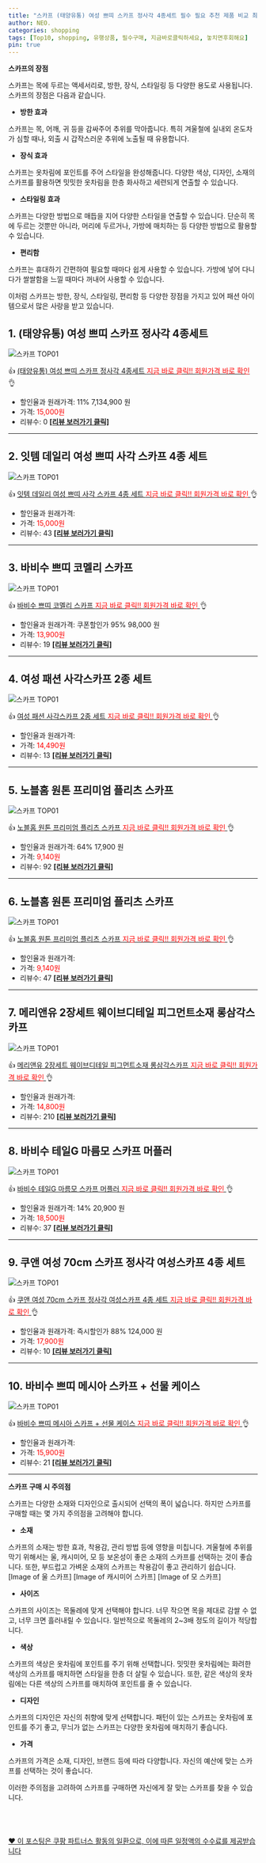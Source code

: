 ```yaml
---
title: "스카프 (태양유통) 여성 쁘띠 스카프 정사각 4종세트 필수 필요 추천 제품 비교 최저 가격 비교 장점 구매 후기 구매평"
author: NEO.
categories: shopping
tags: [Top10, shopping, 유행상품, 필수구매, 지금바로클릭하세요, 놓치면후회해요]
pin: true
---
```

**스카프의 장점**

스카프는 목에 두르는 액세서리로, 방한, 장식, 스타일링 등 다양한 용도로 사용됩니다. 스카프의 장점은 다음과 같습니다.

* **방한 효과**

스카프는 목, 어깨, 귀 등을 감싸주어 추위를 막아줍니다. 특히 겨울철에 실내외 온도차가 심할 때나, 외출 시 갑작스러운 추위에 노출될 때 유용합니다.

* **장식 효과**

스카프는 옷차림에 포인트를 주어 스타일을 완성해줍니다. 다양한 색상, 디자인, 소재의 스카프를 활용하면 밋밋한 옷차림을 한층 화사하고 세련되게 연출할 수 있습니다.

* **스타일링 효과**

스카프는 다양한 방법으로 매듭을 지어 다양한 스타일을 연출할 수 있습니다. 단순히 목에 두르는 것뿐만 아니라, 머리에 두르거나, 가방에 매치하는 등 다양한 방법으로 활용할 수 있습니다.

* **편리함**

스카프는 휴대하기 간편하여 필요할 때마다 쉽게 사용할 수 있습니다. 가방에 넣어 다니다가 쌀쌀함을 느낄 때마다 꺼내어 사용할 수 있습니다.

이처럼 스카프는 방한, 장식, 스타일링, 편리함 등 다양한 장점을 가지고 있어 패션 아이템으로서 많은 사랑을 받고 있습니다.

   

## 1. (태양유통) 여성 쁘띠 스카프 정사각 4종세트

![스카프 TOP01](https://thumbnail8.coupangcdn.com/thumbnails/remote/490x490ex/image/vendor_inventory/9490/684dbcbf82caafaf173b74fbd3ebe9fe5a3adfd9d470bb9a0e49eb1d793a.jpg)


👍 [(태양유통) 여성 쁘띠 스카프 정사각 4종세트 <font color=red> 지금 바로 클릭!! 회원가격 바로 확인 </font> ](https://link.coupang.com/re/AFFSDP?lptag=AF3617701&subid=GithubCoopas&pageKey=7187946028&traceid=V0-153&itemId=18142050056&vendorItemId=85355114019) 👌 


- 할인율과 원래가격: 11%  7,134,900   원
- 가격: <span style='color:red'>15,000원</span>
- 리뷰수: 0  [**[리뷰 보러가기 클릭]**](https://link.coupang.com/re/AFFSDP?lptag=AF3617701&subid=GithubCoopas&pageKey=7187946028&traceid=V0-153&itemId=18142050056&vendorItemId=85355114019)

---


   

## 2. 잇템 데일리 여성 쁘띠 사각 스카프 4종 세트

![스카프 TOP01](https://thumbnail9.coupangcdn.com/thumbnails/remote/490x490ex/image/vendor_inventory/676a/1a92c63c89b5cda69164ff8a84d8efc2abe3d35fa4b60a28476f3cdbe02c.jpg)


👍 [잇템 데일리 여성 쁘띠 사각 스카프 4종 세트 <font color=red> 지금 바로 클릭!! 회원가격 바로 확인 </font> ](https://link.coupang.com/re/AFFSDP?lptag=AF3617701&subid=GithubCoopas&pageKey=7192317158&traceid=V0-153&itemId=18161926731&vendorItemId=85354032858) 👌 


- 할인율과 원래가격: 
- 가격: <span style='color:red'>15,000원</span>
- 리뷰수: 43  [**[리뷰 보러가기 클릭]**](https://link.coupang.com/re/AFFSDP?lptag=AF3617701&subid=GithubCoopas&pageKey=7192317158&traceid=V0-153&itemId=18161926731&vendorItemId=85354032858)

---


   

## 3. 바비수 쁘띠 코멜리 스카프

![스카프 TOP01](https://thumbnail6.coupangcdn.com/thumbnails/remote/490x490ex/image/rs_quotation_api/zeorlbmt/aa2a2614db3c4df583580ff591dfe21a.jpg)


👍 [바비수 쁘띠 코멜리 스카프 <font color=red> 지금 바로 클릭!! 회원가격 바로 확인 </font> ](https://link.coupang.com/re/AFFSDP?lptag=AF3617701&subid=GithubCoopas&pageKey=6773957904&traceid=V0-153&itemId=15912285730&vendorItemId=83119786615) 👌 


- 할인율과 원래가격: 쿠폰할인가 95%  98,000   원
- 가격: <span style='color:red'>13,900원</span>
- 리뷰수: 19  [**[리뷰 보러가기 클릭]**](https://link.coupang.com/re/AFFSDP?lptag=AF3617701&subid=GithubCoopas&pageKey=6773957904&traceid=V0-153&itemId=15912285730&vendorItemId=83119786615)

---


   

## 4. 여성 패션 사각스카프 2종 세트

![스카프 TOP01](https://thumbnail8.coupangcdn.com/thumbnails/remote/490x490ex/image/vendor_inventory/8173/529e9d81b08923df34594033ea5308502d37db4351c644064cdd1340381a.jpg)


👍 [여성 패션 사각스카프 2종 세트 <font color=red> 지금 바로 클릭!! 회원가격 바로 확인 </font> ](https://link.coupang.com/re/AFFSDP?lptag=AF3617701&subid=GithubCoopas&pageKey=7536251072&traceid=V0-153&itemId=19800189252&vendorItemId=86902551669) 👌 


- 할인율과 원래가격: 
- 가격: <span style='color:red'>14,490원</span>
- 리뷰수: 13  [**[리뷰 보러가기 클릭]**](https://link.coupang.com/re/AFFSDP?lptag=AF3617701&subid=GithubCoopas&pageKey=7536251072&traceid=V0-153&itemId=19800189252&vendorItemId=86902551669)

---


   

## 5. 노블홈 원톤 프리미엄 플리츠 스카프

![스카프 TOP01](https://thumbnail8.coupangcdn.com/thumbnails/remote/490x490ex/image/rs_quotation_api/wkdjxmz4/0b32f4f70b7b412f913d6cc28573d825.jpg)


👍 [노블홈 원톤 프리미엄 플리츠 스카프 <font color=red> 지금 바로 클릭!! 회원가격 바로 확인 </font> ](https://link.coupang.com/re/AFFSDP?lptag=AF3617701&subid=GithubCoopas&pageKey=7595247864&traceid=V0-153&itemId=20079024988&vendorItemId=82473561205) 👌 


- 할인율과 원래가격: 64%  17,900   원
- 가격: <span style='color:red'>9,140원</span>
- 리뷰수: 92  [**[리뷰 보러가기 클릭]**](https://link.coupang.com/re/AFFSDP?lptag=AF3617701&subid=GithubCoopas&pageKey=7595247864&traceid=V0-153&itemId=20079024988&vendorItemId=82473561205)

---


   

## 6. 노블홈 원톤 프리미엄 플리츠 스카프

![스카프 TOP01](https://thumbnail9.coupangcdn.com/thumbnails/remote/490x490ex/image/rs_quotation_api/kqgejcwg/1832b30e25494dfc8ed05f390a2b77ae.jpg)


👍 [노블홈 원톤 프리미엄 플리츠 스카프 <font color=red> 지금 바로 클릭!! 회원가격 바로 확인 </font> ](https://link.coupang.com/re/AFFSDP?lptag=AF3617701&subid=GithubCoopas&pageKey=7595247864&traceid=V0-153&itemId=20144095818&vendorItemId=82473561256) 👌 


- 할인율과 원래가격: 
- 가격: <span style='color:red'>9,140원</span>
- 리뷰수: 47  [**[리뷰 보러가기 클릭]**](https://link.coupang.com/re/AFFSDP?lptag=AF3617701&subid=GithubCoopas&pageKey=7595247864&traceid=V0-153&itemId=20144095818&vendorItemId=82473561256)

---


   

## 7. 메리앤유 2장세트 웨이브디테일 피그먼트소재 롱삼각스카프

![스카프 TOP01](https://thumbnail9.coupangcdn.com/thumbnails/remote/490x490ex/image/vendor_inventory/92d2/1e771f3d09d5ee4790989622898b97f1766d98b79805c0abf79319d7a9cf.jpg)


👍 [메리앤유 2장세트 웨이브디테일 피그먼트소재 롱삼각스카프 <font color=red> 지금 바로 클릭!! 회원가격 바로 확인 </font> ](https://link.coupang.com/re/AFFSDP?lptag=AF3617701&subid=GithubCoopas&pageKey=7014514138&traceid=V0-153&itemId=17251025275&vendorItemId=84424064503) 👌 


- 할인율과 원래가격: 
- 가격: <span style='color:red'>14,800원</span>
- 리뷰수: 210  [**[리뷰 보러가기 클릭]**](https://link.coupang.com/re/AFFSDP?lptag=AF3617701&subid=GithubCoopas&pageKey=7014514138&traceid=V0-153&itemId=17251025275&vendorItemId=84424064503)

---


   

## 8. 바비수 테일G 마름모 스카프 머플러

![스카프 TOP01](https://thumbnail10.coupangcdn.com/thumbnails/remote/490x490ex/image/rs_quotation_api/cybylp8i/015db2f97c904beca86a553d28d271ab.jpg)


👍 [바비수 테일G 마름모 스카프 머플러 <font color=red> 지금 바로 클릭!! 회원가격 바로 확인 </font> ](https://link.coupang.com/re/AFFSDP?lptag=AF3617701&subid=GithubCoopas&pageKey=6215260007&traceid=V0-153&itemId=12409440370&vendorItemId=79678900633) 👌 


- 할인율과 원래가격: 14%  20,900   원
- 가격: <span style='color:red'>18,500원</span>
- 리뷰수: 37  [**[리뷰 보러가기 클릭]**](https://link.coupang.com/re/AFFSDP?lptag=AF3617701&subid=GithubCoopas&pageKey=6215260007&traceid=V0-153&itemId=12409440370&vendorItemId=79678900633)

---


   

## 9. 쿠앤 여성 70cm 스카프 정사각 여성스카프 4종 세트

![스카프 TOP01](https://thumbnail7.coupangcdn.com/thumbnails/remote/490x490ex/image/vendor_inventory/adca/73be78368fb5080c7d23ecab0f89b53510bfdff10fea178f2e0c73eb7103.jpg)


👍 [쿠앤 여성 70cm 스카프 정사각 여성스카프 4종 세트 <font color=red> 지금 바로 클릭!! 회원가격 바로 확인 </font> ](https://link.coupang.com/re/AFFSDP?lptag=AF3617701&subid=GithubCoopas&pageKey=7570498871&traceid=V0-153&itemId=19964311805&vendorItemId=87062806193) 👌 


- 할인율과 원래가격: 즉시할인가 88%  124,000   원
- 가격: <span style='color:red'>17,900원</span>
- 리뷰수: 10  [**[리뷰 보러가기 클릭]**](https://link.coupang.com/re/AFFSDP?lptag=AF3617701&subid=GithubCoopas&pageKey=7570498871&traceid=V0-153&itemId=19964311805&vendorItemId=87062806193)

---


   

## 10. 바비수 쁘띠 메시아 스카프 + 선물 케이스

![스카프 TOP01](https://thumbnail6.coupangcdn.com/thumbnails/remote/490x490ex/image/retail/images/1479296097667255-e575e5b6-3f01-4b7c-a18d-f0aa6f407adb.jpg)


👍 [바비수 쁘띠 메시아 스카프 + 선물 케이스 <font color=red> 지금 바로 클릭!! 회원가격 바로 확인 </font> ](https://link.coupang.com/re/AFFSDP?lptag=AF3617701&subid=GithubCoopas&pageKey=1309817635&traceid=V0-153&itemId=2326347447&vendorItemId=70322977743) 👌 


- 할인율과 원래가격: 
- 가격: <span style='color:red'>15,900원</span>
- 리뷰수: 21  [**[리뷰 보러가기 클릭]**](https://link.coupang.com/re/AFFSDP?lptag=AF3617701&subid=GithubCoopas&pageKey=1309817635&traceid=V0-153&itemId=2326347447&vendorItemId=70322977743)

---
**스카프 구매 시 주의점**

스카프는 다양한 소재와 디자인으로 출시되어 선택의 폭이 넓습니다. 하지만 스카프를 구매할 때는 몇 가지 주의점을 고려해야 합니다.

* **소재**

스카프의 소재는 방한 효과, 착용감, 관리 방법 등에 영향을 미칩니다. 겨울철에 추위를 막기 위해서는 울, 캐시미어, 모 등 보온성이 좋은 소재의 스카프를 선택하는 것이 좋습니다. 또한, 부드럽고 가벼운 소재의 스카프는 착용감이 좋고 관리하기 쉽습니다.
[Image of 울 스카프]
[Image of 캐시미어 스카프]
[Image of 모 스카프]

* **사이즈**

스카프의 사이즈는 목둘레에 맞게 선택해야 합니다. 너무 작으면 목을 제대로 감쌀 수 없고, 너무 크면 흘러내릴 수 있습니다. 일반적으로 목둘레의 2~3배 정도의 길이가 적당합니다.

* **색상**

스카프의 색상은 옷차림에 포인트를 주기 위해 선택합니다. 밋밋한 옷차림에는 화려한 색상의 스카프를 매치하면 스타일을 한층 더 살릴 수 있습니다. 또한, 같은 색상의 옷차림에는 다른 색상의 스카프를 매치하여 포인트를 줄 수 있습니다.

* **디자인**

스카프의 디자인은 자신의 취향에 맞게 선택합니다. 패턴이 있는 스카프는 옷차림에 포인트를 주기 좋고, 무늬가 없는 스카프는 다양한 옷차림에 매치하기 좋습니다.

* **가격**

스카프의 가격은 소재, 디자인, 브랜드 등에 따라 다양합니다. 자신의 예산에 맞는 스카프를 선택하는 것이 좋습니다.

이러한 주의점을 고려하여 스카프를 구매하면 자신에게 잘 맞는 스카프를 찾을 수 있습니다.<br><br><br><br><br> [ ❤  이 포스팅은 쿠팡 파트너스 활동의 일환으로, 이에 따른 일정액의 수수료를 제공받습니다](https://link.coupang.com/a/bcEFyh)